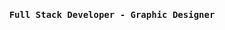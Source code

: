 <div align="center">
    <h4 align="center"><samp> Full Stack Developer - Graphic Designer </samp></h4>
</div>
